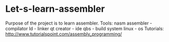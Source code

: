 # Let-s-learn-assembler
Purpose of the project is to learn assembler.
Tools:
  nasm assembler - compilator
  ld - linker
  qt creator - ide
  qbs - build system
  linux - os
Tutorials:
http://www.tutorialspoint.com/assembly_programming/
